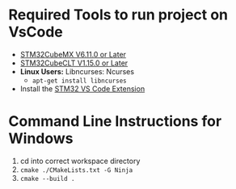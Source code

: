 # **__Required Tools__ to run project on VsCode**
- [STM32CubeMX V6.11.0 or Later](https://www.st.com/en/development-tools/stm32cubemx.html)
- [STM32CubeCLT V1.15.0 or Later](https://www.st.com/en/development-tools/stm32cubeclt.html)
- **Linux Users:** Libncurses: Ncurses 
    - `apt-get install libncurses`
- Install the [STM32 VS Code Extension](https://marketplace.visualstudio.com/items?itemName=stmicroelectronics.stm32-vscode-extension)

# **Command Line Instructions for Windows**
1. cd into correct workspace directory
2. `cmake ./CMakeLists.txt -G Ninja`
3. `cmake --build .`